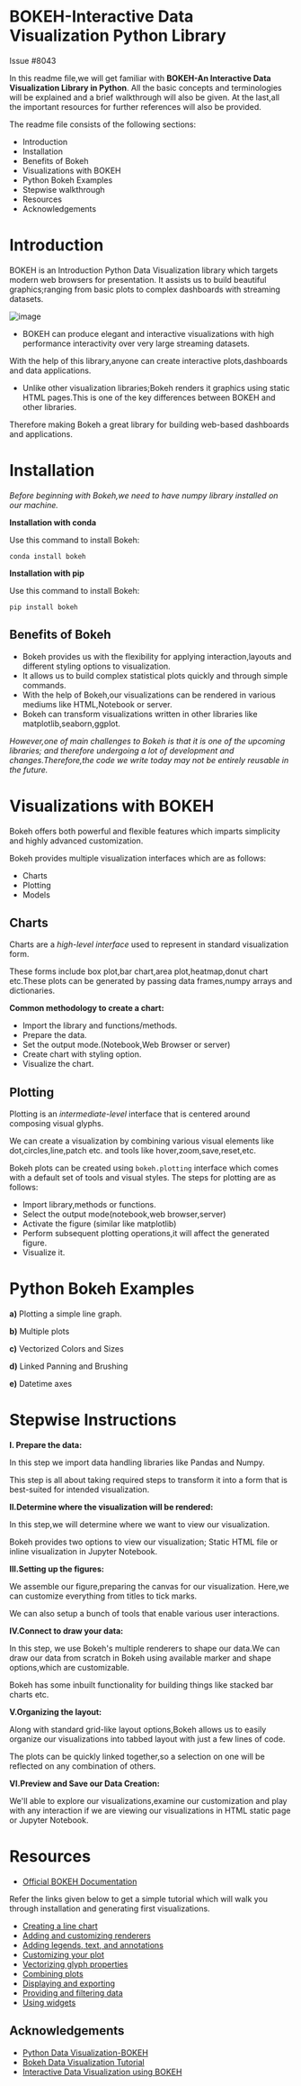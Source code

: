 
# BOKEH-Interactive Data Visualization Python Library

Issue #8043

In this readme file,we will get familiar with **BOKEH-An Interactive Data Visualization Library in Python**.
All the basic concepts and terminologies will be explained and a brief walkthrough will also be given.
At the last,all the important resources for further references will also be provided.

The readme file consists of the following sections:
* Introduction
* Installation
* Benefits of Bokeh
* Visualizations with BOKEH
* Python Bokeh Examples
* Stepwise walkthrough
* Resources
* Acknowledgements

# Introduction
BOKEH is an Introduction Python Data Visualization library which targets modern web browsers for presentation.
It assists us to build beautiful graphics;ranging from basic plots to complex dashboards with streaming datasets.

![image](https://drive.google.com/uc?id=1dl-IdQcVHoJpiH7xR3ZRW-NDqleeY5h0)

* BOKEH can produce elegant and interactive visualizations with high performance interactivity over very large streaming datasets.

With the help of this library,anyone can create interactive plots,dashboards and data applications. 

* Unlike other visualization libraries;Bokeh renders it graphics using static HTML pages.This is one of the key differences between BOKEH and other libraries.

Therefore making Bokeh a great library for building web-based dashboards and applications.

# Installation

*Before beginning with Bokeh,we need to have numpy library installed on our machine.*

**Installation with conda**

Use this command to install Bokeh:

```conda install bokeh```

**Installation with pip**

Use this command to install Bokeh:

 ```pip install bokeh```

## Benefits of Bokeh

* Bokeh provides us with the flexibility for applying interaction,layouts and different styling options to visualization.
* It allows us to build complex statistical plots quickly and through simple commands.
* With the help of Bokeh,our visualizations can be rendered in various mediums like HTML,Notebook or server.
* Bokeh can transform visualizations written in other libraries like matplotlib,seaborn,ggplot.

*However,one of main challenges to Bokeh is that it is one of the upcoming libraries; and therefore undergoing a lot of development and changes.Therefore,the code we write today may not be entirely reusable in the future.*

# Visualizations with BOKEH

Bokeh offers both powerful and flexible features which imparts simplicity and highly advanced customization.

Bokeh provides multiple visualization interfaces which are as follows:
- Charts
- Plotting
- Models

## Charts 
 Charts are a *high-level interface* used to represent in standard visualization form.

 These forms include box plot,bar chart,area plot,heatmap,donut chart etc.These plots can be generated by passing data frames,numpy arrays and dictionaries.

**Common methodology to create a chart:**
- Import the library and functions/methods.
- Prepare the data.
- Set the output mode.(Notebook,Web Browser or server)
- Create chart with styling option.
- Visualize the chart.

## Plotting
Plotting is an *intermediate-level* interface that is centered around composing visual glyphs.

We can create a visualization by combining various visual elements like dot,circles,line,patch etc. and tools like hover,zoom,save,reset,etc.

Bokeh plots can be created using ```bokeh.plotting``` interface which comes with a default set of tools and visual styles.
The steps for plotting are as follows:

- Import library,methods or functions.
- Select the output mode(notebook,web browser,server)
- Activate the figure (similar like matplotlib)
- Perform subsequent plotting operations,it will affect the generated figure.
- Visualize it.

# Python Bokeh Examples

**a)** Plotting a simple line graph.

**b)** Multiple plots

**c)** Vectorized Colors and Sizes

**d)** Linked Panning and Brushing

**e)** Datetime axes

# Stepwise Instructions

**I. Prepare the data:**

In this step we import data handling libraries like Pandas and Numpy.

This step is all about taking required steps to transform it into a form that is best-suited for intended visualization.

**II.Determine where the visualization will be rendered:**

In this step,we will determine where we want to view our visualization.

Bokeh provides two options to view our visualization; Static HTML file or inline visualization in Jupyter Notebook.

**III.Setting up the figures:**

We assemble our figure,preparing the canvas for our visualization.
Here,we can customize everything from titles to tick marks.

We can also setup a bunch of tools that enable various user interactions.

**IV.Connect to draw your data:**

In this step, we use Bokeh's multiple renderers to shape our data.We can draw our data from scratch in Bokeh using available marker and shape options,which are customizable.

Bokeh has some inbuilt functionality for building things like stacked bar charts etc.

**V.Organizing the layout:**

Along with standard grid-like layout options,Bokeh allows us to easily organize our visualizations into tabbed layout with just a few lines of code.

The plots can be quickly linked together,so a selection on one will be reflected on any combination of others.

**VI.Preview and Save our Data Creation:**

We'll able to explore our visualizations,examine our customization and play with any interaction if we are viewing our visualizations in HTML static page or Jupyter Notebook.

# Resources 
 
- [Official BOKEH Documentation](https://docs.bokeh.org/en/latest/index.html)

Refer the links given below to get a simple tutorial which will walk you through installation and generating first visualizations.

- [Creating a line chart](https://docs.bokeh.org/en/latest/docs/first_steps/first_steps_1.html)
- [Adding and customizing renderers](https://docs.bokeh.org/en/latest/docs/first_steps/first_steps_2.html)
- [Adding legends, text, and annotations](https://docs.bokeh.org/en/latest/docs/first_steps/first_steps_3.html)
- [Customizing your plot](https://docs.bokeh.org/en/latest/docs/first_steps/first_steps_4.html)
- [Vectorizing glyph properties](https://docs.bokeh.org/en/latest/docs/first_steps/first_steps_5.html)
- [Combining plots](https://docs.bokeh.org/en/latest/docs/first_steps/first_steps_6.html)
- [Displaying and exporting](https://docs.bokeh.org/en/latest/docs/first_steps/first_steps_7.html)
- [Providing and filtering data](https://docs.bokeh.org/en/latest/docs/first_steps/first_steps_8.html)
- [Using widgets](https://docs.bokeh.org/en/latest/docs/first_steps/first_steps_9.html)
## Acknowledgements

 - [Python Data Visualization-BOKEH](https://realpython.com/python-data-visualization-bokeh/)
 - [Bokeh Data Visualization Tutorial](https://www.journaldev.com/19527/bokeh-python-data-visualization)
 - [Interactive Data Visualization using BOKEH](https://realpython.com/python-data-visualization-bokeh/)

